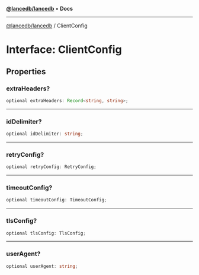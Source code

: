 [**@lancedb/lancedb**](../README.md) • **Docs**

***

[@lancedb/lancedb](../globals.md) / ClientConfig

# Interface: ClientConfig

## Properties

### extraHeaders?

```ts
optional extraHeaders: Record<string, string>;
```

***

### idDelimiter?

```ts
optional idDelimiter: string;
```

***

### retryConfig?

```ts
optional retryConfig: RetryConfig;
```

***

### timeoutConfig?

```ts
optional timeoutConfig: TimeoutConfig;
```

***

### tlsConfig?

```ts
optional tlsConfig: TlsConfig;
```

***

### userAgent?

```ts
optional userAgent: string;
```
